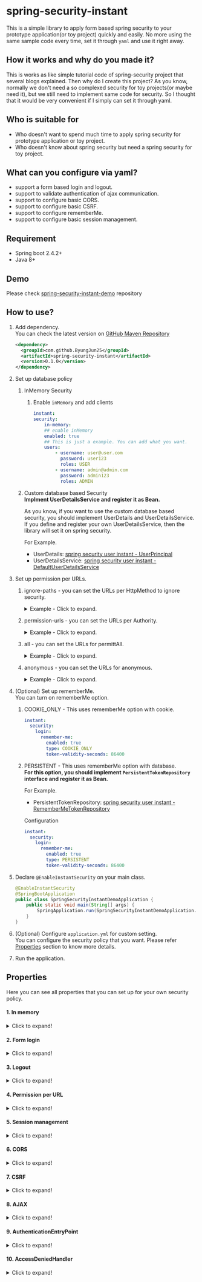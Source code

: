 # spring-security-instant
This is a simple library to apply form based spring security to your prototype application(or toy project) quickly and easily. No more using the same sample code every time, set it through `yaml` and use it right away.

## How it works and why do you made it?
This is works as like simple tutorial code of spring-security project that several blogs explained. Then why do I create this project? As you know, normally we don't need a so complexed security for toy projects(or maybe need it), but we still need to implement same code for security. So I thought that it would be very convenient if I simply can set it through yaml.

## Who is suitable for
* Who doesn't want to spend much time to apply spring security for prototype application or toy project.
* Who doesn't know about spring security but need a spring security for toy project.

## What can you configure via yaml?
* support a form based login and logout.
* support to validate authentication of ajax communication.
* support to configure basic CORS.
* support to configure basic CSRF.
* support to configure rememberMe.
* support to configure basic session management.

## Requirement
* Spring boot 2.4.2+
* Java 8+

## Demo
Please check [spring-security-instant-demo](https://github.com/ByungJun25/spring-instant/tree/main/spring-security-instant-demo) repository

## How to use?

1. Add dependency.  
    You can check the latest version on [GitHub Maven Repository](https://github.com/ByungJun25/spring-instant/packages/)

    ```xml
    <dependency>
      <groupId>com.github.ByungJun25</groupId>
      <artifactId>spring-security-instant</artifactId>
      <version>0.1.0</version>
    </dependency>
    ```

2. Set up database policy
    1. InMemory Security  
        1. Enable `inMemory` and add clients

            ```yaml
            instant:
            security:
                in-memory:
                ## enable inMemory
                enabled: true
                ## This is just a example. You can add what you want.
                users:
                    - username: user@user.com
                      password: user123
                      roles: USER
                    - username: admin@admin.com
                      password: admin123
                      roles: ADMIN
            ```

    2. Custom database based Security   
        **Implment UserDetailsService and register it as Bean.** 
        
        As you know, if you want to use the custom database based security, you should implement UserDetails and UserDetailsService. If you define and register your own UserDetailsService, then the library will set it on spring security.

        For Example. 
        
        - UserDetails: [spring security user instant - UserPrincipal](https://github.com/ByungJun25/spring-instant/blob/main/spring-security-user-instant/src/main/java/com/bj25/spring/security/user/instant/model/UserPrincipal.java)
        - UserDetailsService: [spring security user instant - DefaultUserDetailsService](https://github.com/ByungJun25/spring-instant/blob/main/spring-security-user-instant/src/main/java/com/bj25/spring/security/user/instant/service/DefaultUserDetailsService.java)

3. Set up permission per URLs.  
    1. ignore-paths - you can set the URLs per HttpMethod to ignore security.

        <details>
        <summary>Example - Click to expand.</summary>

        ```yaml
        instant:
          security:
            permission:
              ignore-paths:
                GET:
                  - /css/**
                  - /js/**
                  - /img/**
        ```

        </details>

    2. permission-urls - you can set the URLs per Authority.

        <details>
        <summary>Example - Click to expand.</summary>

        ```yaml
        instant:
          security:
            permission:
              permission-urls:
                '[ROLE_ADMIN]':
                  - /admin
                '[ROLE_USER]':
                  - /user
        ```

        </details>

    3. all - you can set the URLs for permittAll.

        <details>
        <summary>Example - Click to expand.</summary>

        ```yaml
        instant:
          security:
            permission:
              all:
                - /
        ```

        </details>

    4. anonymous - you can set the URLs for anonymous.

        <details>
        <summary>Example - Click to expand.</summary>

        ```yaml
        instant:
          security:
            permission:
              anonymous:
                - /anonymous
        ```

        </details>

4. (Optional) Set up rememberMe.  
    You can turn on rememberMe option.

    1. COOKIE_ONLY - This uses rememberMe option with cookie.  

        ```yaml
        instant:
          security:
            login:
              remember-me:
                enabled: true
                type: COOKIE_ONLY
                token-validity-seconds: 86400
        ```

    2. PERSISTENT - This uses rememberMe option with database.  
        **For this option, you should implement `PersistentTokenRepository` interface and register it as Bean.**

        For Example.  
        - PersistentTokenRepository: [spring security user instant - RememberMeTokenRepository](https://github.com/ByungJun25/spring-instant/blob/main/spring-security-user-instant/src/main/java/com/bj25/spring/security/user/instant/repository/RememberMeTokenRepository.java)

        Configuration  
        ```yaml
        instant:
          security:
            login:
              remember-me:
                enabled: true
                type: PERSISTENT
                token-validity-seconds: 86400
        ```


5. Declare `@EnableInstantSecurity` on your main class.  

    ```java
    @EnableInstantSecurity
    @SpringBootApplication
    public class SpringSecurityInstantDemoApplication {
        public static void main(String[] args) {
            SpringApplication.run(SpringSecurityInstantDemoApplication.class, args);
        }
    }
    ```

6. (Optional) Configure `application.yml` for custom setting.  
    You can configure the security policy that you want. Please refer [Properties](#Properties) section to know more details.

7. Run the application.

## Properties
Here you can see all properties that you can set up for your own security policy.

#### 1. In memory

<details>
<summary>Click to expand!</summary>

|Name|type|Default value|Description|
|---|---|---|---|
|`instant.security.in-memory.enabled`|boolean|`false`|Enable the InMemoryUserDetailsService.|
|`instant.security.in-memory.users`|List|`Empty List`|Create a new user with the supplied details.|
|`instant.security.in-memory.users.username`|String|`user`|username|
|`instant.security.in-memory.users.password`|String|`password`|password|
|`instant.security.in-memory.users.roles`|String[]|`{}`|roles - Don't write `ROLE_`|
|`instant.security.in-memory.users.accountExpired`|boolean|`false`|isAccountExpired|
|`instant.security.in-memory.users.lock`|boolean|`false`|isLock|
|`instant.security.in-memory.users.credentialsExpired`|boolean|`false`|isCredentialsExpired|
|`instant.security.in-memory.users.disabled`|boolean|`false`|isDisabled|

</details>

#### 2. Form login

<details>
<summary>Click to expand!</summary>

|Name|type|Default value|Description|
|---|---|---|---|
|`instant.security.login.page`|String|`/login`|Specifies the URL to send users to if login is required.|
|`instant.security.login.successUrl`|String|`/`|The URL to be redirected when the user login successfully.|
|`instant.security.login.authentication-failure-url`|String|`/login?error`|The URL to be redirected when the user fails to login.|
|`instant.security.login.username-parameter`|String|`username`|The HTTP parameter to look for the username when performing authentication.|
|`instant.security.login.password-parameter`|String|`password`|The HTTP parameter to look for the password when performing authentication.|
|`instant.security.login.remember-me.enabled`|boolean|`false`|Enable the remeber-me.|
|`instant.security.login.remember-me.always-remember`|Boolean|`null`|Whether the cookie should always be created even if the remember-me parameter is not set.|
|`instant.security.login.remember-me.type`|`COOKIE_ONLY`, `PERSISTENT`|`COOKIE_ONLY`|Type of the remember-me option.|
|`instant.security.login.remember-me.key`|String|`rememberMeSecret`|Sets the key to identify tokens created for remember me authentication.|
|`instant.security.login.remember-me.cookie-domain`|String|`null`|The domain name within which the remember me cookie is visible.|
|`instant.security.login.remember-me.secure-cookie`|Boolean|`null`|Whether the cookie should be flagged as secure or not. Secure cookies can only be sent over an HTTPS connection and thus cannot be accidentally submitted over HTTP where they could be intercepted.|
|`instant.security.login.remember-me.cookie-name`|String|`remember-me`|The name of cookie which store the token for remember me authentication.|
|`instant.security.login.remember-me.remember-me-parameter`|String|`remember-me`|The HTTP parameter used to indicate to remember the user at time of login.|
|`instant.security.login.remember-me.token-validity-seconds`|Integer|`null`|Allows specifying how long (in seconds) a token is valid for.|
</details>

#### 3. Logout

<details>
<summary>Click to expand!</summary>

|Name|type|Default value|Description|
|---|---|---|---|
|`instant.security.logout.invalidate-http-session`|boolean|`true`|Configures SecurityContextLogoutHandler to invalidate the HttpSession at the time of logout.|
|`instant.security.logout.clear-authentication`|boolean|`true`|Specifies if SecurityContextLogoutHandler should clear the Authentication at the time of logout.|
|`instant.security.logout.url`|String|`/logout`|The URL that triggers log out to occur (default is "/logout").|
|`instant.security.logout.success-url`|String|`/login?logout`|The URL to redirect to after logout has occurred.|
|`instant.security.logout.delete-cookies`|String[]|`{ "JSESSIONID" }`|Allows specifying the names of cookies to be removed on logout success.|

</details>

#### 4. Permission per URL

<details>
<summary>Click to expand!</summary>

|Name|type|Default value|Description|
|---|---|---|---|
|`instant.security.permission.ignore-paths.[httpMethod]`|String[]|`{}`|Allows adding RequestMatcher instances that should that Spring Security should ignore.|
|`instant.security.permission.permission-urls.[authorityName]`|String[]|`{}`|The URLs per roles|
|`instant.security.permission.anonymous`|String[]|`{}`|The URLs for anonymous.|
|`instant.security.permission.all`|String[]|`{}`|The URLs for permitAll.|

</details>

#### 5. Session management

<details>
<summary>Click to expand!</summary>

|Name|type|Default value|Description|
|---|---|---|---|
|`instant.security.session-management.disabled`|boolean|`false`|Disable the sessionManagement.|
|`instant.security.session-management.creation-policy`|`ALWAYS`, `IF_REQUIRED`, `NEVER`, `STATELESS`|`IF_REQUIRED`|Allows specifying the SessionCreationPolicy|
|`instant.security.session-management.enable-session-url-rewriting`|boolean|`false`|If set to true, allows HTTP sessions to be rewritten in the URLs when using HttpServletResponse.encodeRedirectURL(String) or HttpServletResponse.encodeURL(String), otherwise disallows HTTP sessions to be included in the URL.|
|`instant.security.session-management.invalid-url`|String|`/`|Setting this attribute will inject the SessionManagementFilter with a SimpleRedirectInvalidSessionStrategy configured with the attribute value.|
|`instant.security.session-management.authentication-error-url`|String|`null`|Defines the URL of the error page which should be shown when the SessionAuthenticationStrategy raises an exception.|
|`instant.security.session-management.maximum`|Integer|`null`|Controls the maximum number of sessions for a user.|
|`instant.security.session-management.fixationProperties.enabled`|boolean|`false`|Enable SessionFixation.|
|`instant.security.session-management.fixationProperties.type`|`CHANGE_SESSION_ID`, `MIGRATE_SESSION`, `NEW_SESSION`, `NONE`|`NONE`|Indicate type of SessionFixation.|
|`instant.security.session-management.concurrencyProperties.max-sessions-prevents-login`|boolean|`false`|If true, prevents a user from authenticating when the maximumSessions(int) has been reached.|
|`instant.security.session-management.concurrencyProperties.expired-url`|String|`/`|The URL to redirect to if a user tries to access a resource and their session has been expired due to too many sessions for the current user.|

</details>

#### 6. CORS

<details>
<summary>Click to expand!</summary>

|Name|type|Default value|Description|
|---|---|---|---|
|`instant.security.cors.[path].allowed-origins`|String[]|`{}`|Variant of setAllowedOrigins(java.util.List<java.lang.String>) for adding one origin at a time.|
|`instant.security.cors.[path].allowed-headers`|String[]|`{}`|Add an actual request header to allow.|
|`instant.security.cors.[path].allowed-methods`|String[]|`{}`|Add an HTTP method to allow.|
|`instant.security.cors.[path].allow-credentials`|boolean|`false`|Whether user credentials are supported.|

</details>

#### 7. CSRF

<details>
<summary>Click to expand!</summary>

|Name|type|Default value|Description|
|---|---|---|---|
|`instant.security.csrf.disabled`|boolean|`false`|Disable the CSRF.|
|`instant.security.csrf.cookie-csrf-token`|boolean|`false`|Specify the CsrfTokenRepository to use.|
|`instant.security.csrf.cookieRepository.http-only`|boolean|`false`|Sets the HttpOnly attribute on the cookie containing the CSRF token.|
|`instant.security.csrf.cookieRepository.secure`|boolean|`false`|Sets secure flag of the cookie that the expected CSRF token is saved to and read from.|
|`instant.security.csrf.cookieRepository.cookie-domain`|String|`Empty`|Sets the domain of the cookie that the expected CSRF token is saved to and read from.|
|`instant.security.csrf.cookieRepository.cookie-path`|String|`Empty`|Set the path that the Cookie will be created with.|
|`instant.security.csrf.cookieRepository.cookie-name`|String|`XSRF-TOKEN`|Sets the name of the cookie that the expected CSRF token is saved to and read from.|
|`instant.security.csrf.cookieRepository.header-name`|String|`X-XSRF-TOKEN`|Sets the name of the HTTP header that should be used to provide the token.|
|`instant.security.csrf.cookieRepository.parameter-name`|String|`_csrf`|Sets the name of the HTTP request parameter that should be used to provide a token.|

</details>

#### 8. AJAX

<details>
<summary>Click to expand!</summary>

|Name|type|Default value|Description|
|---|---|---|---|
|`instant.security.ajax.header-key`|String|`X-Requested-With`|This is the required header key to check when Ajax requests come in.|
|`instant.security.ajax.header-value`|String|`XMLHttpRequest`|The value of the required header element to be compared|
|`instant.security.ajax.authentication-failure-url`|String|`/api/exception/authentication`|The URL to be redirected when unauthenticated users ajax requests come in.|
|`instant.security.ajax.access-denied-url`|String|`/api/exception/authorization`|The URL to be redirected when unauthorized users ajax requests come in.|

</details>

#### 9. AuthenticationEntryPoint

<details>
<summary>Click to expand!</summary>

|Name|type|Default value|Description|
|---|---|---|---|
|`instant.security.authentication-entry-point.redirect-url`|String|`/login?error`|The URL to be redirected when unauthenticated users access the protected resource.|

</details>

#### 10. AccessDeniedHandler

<details>
<summary>Click to expand!</summary>

|Name|type|Default value|Description|
|---|---|---|---|
|`instant.security.access-denied-handler.redirect-url`|String|`/error/accessDenied`|The URL to be redirected when unauthorized users access the protected resource.|

</details>
